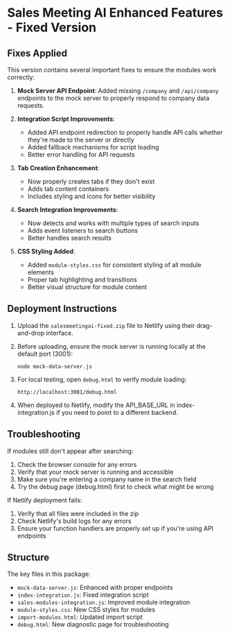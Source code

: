 # Sales Meeting AI Enhanced Features - Fixed Version

## Fixes Applied

This version contains several important fixes to ensure the modules work correctly:

1. **Mock Server API Endpoint**: Added missing `/company` and `/api/company` endpoints to the mock server to properly respond to company data requests.

2. **Integration Script Improvements**:
   - Added API endpoint redirection to properly handle API calls whether they're made to the server or directly
   - Added fallback mechanisms for script loading
   - Better error handling for API requests

3. **Tab Creation Enhancement**:
   - Now properly creates tabs if they don't exist
   - Adds tab content containers
   - Includes styling and icons for better visibility

4. **Search Integration Improvements**:
   - Now detects and works with multiple types of search inputs
   - Adds event listeners to search buttons
   - Better handles search results

5. **CSS Styling Added**:
   - Added `module-styles.css` for consistent styling of all module elements
   - Proper tab highlighting and transitions
   - Better visual structure for module content

## Deployment Instructions

1. Upload the `salesmeetingai-fixed.zip` file to Netlify using their drag-and-drop interface.

2. Before uploading, ensure the mock server is running locally at the default port (3001):
   ```
   node mock-data-server.js
   ```

3. For local testing, open `debug.html` to verify module loading:
   ```
   http://localhost:3001/debug.html
   ```

4. When deployed to Netlify, modify the API_BASE_URL in index-integration.js if you need to point to a different backend.

## Troubleshooting

If modules still don't appear after searching:

1. Check the browser console for any errors
2. Verify that your mock server is running and accessible
3. Make sure you're entering a company name in the search field
4. Try the debug page (debug.html) first to check what might be wrong

If Netlify deployment fails:

1. Verify that all files were included in the zip
2. Check Netlify's build logs for any errors
3. Ensure your function handlers are properly set up if you're using API endpoints

## Structure

The key files in this package:

- `mock-data-server.js`: Enhanced with proper endpoints
- `index-integration.js`: Fixed integration script
- `sales-modules-integration.js`: Improved module integration
- `module-styles.css`: New CSS styles for modules
- `import-modules.html`: Updated import script
- `debug.html`: New diagnostic page for troubleshooting 